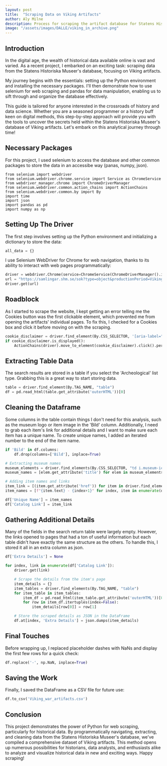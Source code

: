 ```yaml
---
layout: post
title:  "Scraping Data on Viking Artifacts"
author: Aly Milne
description: Process for scraping the artifact database for Statens Historiska Museer. 
image: "/assets/images/DALLE/viking_in_archive.png"
---
```


## Introduction

In the digital age, the wealth of historical data available online is vast and varied. As a recent project, I embarked on an exciting task: scraping data from the Statens Historiska Museer's database, focusing on Viking artifacts. 

My journey begins with the essentials: setting up the Python environment and installing the necessary packages. I'll then demonstrate how to use selenium for web scraping and pandas for data manipulation, enabling us to sift through and organize the database effectively. 

This guide is tailored for anyone interested in the crossroads of history and data science. Whether you are a seasoned programmer or a history buff keen on digital methods, this step-by-step approach will provide you with the tools to uncover the secrets held within the Statens Historiska Museer's database of Viking artifacts. Let's embark on this analytical journey through time!

## Necessary Packages

For this project, I used selenium to access the database and other common packages to store the data in an accessibe way (panas, numpy, json).

```
from selenium import webdriver
from selenium.webdriver.chrome.service import Service as ChromeService
from webdriver_manager.chrome import ChromeDriverManager
from selenium.webdriver.common.action_chains import ActionChains
from selenium.webdriver.common.by import By
import time
import json
import pandas as pd
import numpy as np
```

## Setting Up The Driver

The first step involves setting up the Python environment and initializing a dictionary to store the data:

```python
all_data = {}
```

I use Selenium WebDriver for Chrome for web navigation, thanks to its ability to interact with web pages programmatically:

```python
driver = webdriver.Chrome(service=ChromeService(ChromeDriverManager().install()))
url = "https://samlingar.shm.se/sok?type=object&productionPeriod=Vikingatid&hasImage=1&category=Arkeologisk%20samling&category=Vapen%20och%20rustningar&listType=archaeological&rows=500&offset=0"
driver.get(url)
```

## Roadblock

As I started to scrape the website, I kept getting an error telling me the Cookies button was the first clickable element, which prevented me from opening the artifacts' individual pages. To fix this, I checked for a Cookies box and click it before moving on with the scraping.

```python
cookie_disclaimer = driver.find_element(By.CSS_SELECTOR, '[aria-label="Godkänn alla kakor"]')
if cookie_disclaimer.is_displayed():
    ActionChains(driver).move_to_element(cookie_disclaimer).click().perform()
```

## Extracting Table Data

The search results are stored in a table if you select the 'Archeological' list type. Grabbing this is a great way to start storing data.

```python
table = driver.find_element(By.TAG_NAME, "table")
df = pd.read_html(table.get_attribute('outerHTML'))[0]
```

## Cleaning the Dataframe

Some columns in the table contain things I don't need for this analysis, such as the museum logo or item image in the 'Bild' column. Additionally, I need to grab each item's link for additional details and I want to make sure each item has a unique name. To create unique names, I added an iterated number to the end of the item name.

```python
if 'Bild' in df.columns:
    df.drop(columns=['Bild'], inplace=True)

# Extracting museum names
museum_elements = driver.find_elements(By.CSS_SELECTOR, "td i.museum-icon")
museum_names = [elem.get_attribute('title') for elem in museum_elements]

# Adding item names and links
item_link = [(item.get_attribute('href')) for item in driver.find_elements(By.CLASS_NAME, "archaeological-list__link")]
item_names = [f"{item.text} - {index+1}" for index, item in enumerate(driver.find_elements(By.CLASS_NAME, "archaeological-list__link"))]

df['Unique Name'] = item_names
df['Catalog Link'] = item_link
```

## Gathering Additional Details

Many of the fields in the search return table were largely empty. However, the links opened to pages that had a ton of useful information but each table didn't have exactly the same structure as the others. To handle this, I stored it all in an extra column as json.

```python
df['Extra Details'] = None

for index, link in enumerate(df['Catalog Link']):
    driver.get(link)

    # Scrape the details from the item's page
    item_details = {}
    item_tables = driver.find_elements(By.TAG_NAME, "table")
    for item_table in item_tables:
        item_df = pd.read_html(item_table.get_attribute('outerHTML'))[0]
        for row in item_df.itertuples(index=False):
            item_details[row[0]] = row[1]

    # Store the scraped details as JSON in the DataFrame
    df.at[index, 'Extra Details'] = json.dumps(item_details)
```

## Final Touches

Before wrapping up, I replaced placeholder dashes with NaNs and display the first few rows for a quick check:

```python
df.replace('-', np.NaN, inplace=True)
```

## Saving the Work

Finally, I saved the DataFrame as a CSV file for future use:

```python
df.to_csv('Viking_war_artifacts.csv')
```

## Conclusion

This project demonstrates the power of Python for web scraping, particularly for historical data. By programmatically navigating, extracting, and cleaning data from the Statens Historiska Museer's database, we've compiled a comprehensive dataset of Viking artifacts. This method opens up numerous possibilities for historians, data analysts, and enthusiasts alike to analyze and visualize historical data in new and exciting ways. Happy scraping!
